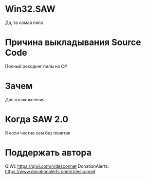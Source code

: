 # Win32.SAW
Да, та самая пила

# Причина выкладывания Source Code
Полный рекодинг пилы на C#

# Зачем
Для ознакомления

# Когда SAW 2.0
Я если честно сам без понятия

# Поддержать автора
QIWI: https://qiwi.com/n/desconnet
DonationAlerts: https://www.donationalerts.com/r/desconnet
